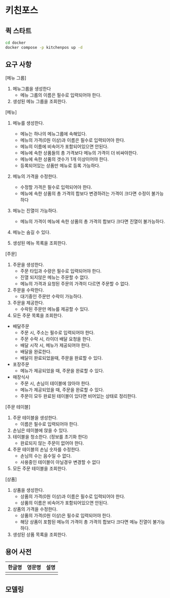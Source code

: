 # 키친포스

## 퀵 스타트

```sh
cd docker
docker compose -p kitchenpos up -d
```

## 요구 사항
[메뉴 그룹]

1. 메뉴그룹을 생성한다
    - 메뉴 그룹의 이름은 필수로 입력되어야 한다.
2. 생성된 메뉴 그룹을 조회한다.

[메뉴]

1. 메뉴를 생성한다.
    - 메뉴는 하나의 메뉴그룹에 속해있다.
    - 메뉴의 가격(0원 이상)과 이름은 필수로 입력되어야 한다.
    - 메뉴의 이름에 비속어가 포함되어있으면 안된다.
    - 메뉴에 속한 상품들의 총 가격보다 메뉴의 가격이 더 비싸야한다.
    - 메뉴에 속한 상품의 갯수가 1개 이상이어야 한다.
    - 등록되어있는 상품만 메뉴로 등록 가능하다.

2. 메뉴의 가격을 수정한다.
    - 수정할 가격은 필수로 입력되어야 한다.
    - 메뉴에 속한 상품의 총 가격의 합보다 변경하려는 가격이 크다면 수정이 불가능하다

3. 메뉴는 진열이 가능하다.
    - 메뉴의 가격이 메뉴에 속한 상품의 총 가격의 합보다 크다면 진열이 불가능하다.

4. 메뉴는 숨길 수 있다.

5. 생성된 메뉴 목록을 조회한다.

[주문]
1. 주문을 생성한다.
    - 주문 타입과 수량은 필수로 입력되어야 한다.
    - 진열 되지않은 메뉴는 주문할 수 없다.
    - 메뉴의 가격과 요청된 주문의 가격이 다르면 주문할 수 없다.
2. 주문을 수락한다.
    - 대기중인 주문만 수락이 가능하다.
3. 주문을 제공한다.
    - 수락된 주문만 메뉴를 제공할 수 있다.
4. 모든 주문 목록을 조회한다.
- 배달주문
  - 주문 시, 주소는 필수로 입력되어야 한다.
  - 주문 수락 시, 라이더 배달 요청을 한다.
  - 배달 시작 시, 메뉴가 제공되어야 한다.
  - 배달을 완료한다.
  - 배달이 완료되었을때, 주문을 완료할 수 있다.
- 포장주문
  - 메뉴가 제공되었을 때, 주문을 완료할 수 있다.
- 매장식사
  - 주문 시, 손님이 테이블에 앉아야 한다.
  - 메뉴가 제공되었을 때, 주문을 완료할 수 있다.
  - 주문이 모두 완료된 테이블이 있다면 비어있는 상태로 정리한다.

[주문 테이블]

1. 주문 테이블을 생성한다.
    - 이름은 필수로 입력되어야 한다.
2. 손님은 테이블에 앉을 수 있다.
3. 테이블을 청소한다. (정보를 초기화 한다)
    - 완료되지 않는 주문이 없어야 한다.
4. 주문 테이블의 손님 숫자를 수정한다.
    - 손님의 수는 음수일 수 없다.
    - 사용중인 테이블이 아닐경우 변경할 수 없다
5. 모든 주문 테이블을 조회한다.

[상품]

1. 상품을 생성한다.
    - 상품의 가격(0원 이상)과 이름은 필수로 입력되어야 한다.
    - 상품의 이름은 비속어가 포함되어있으면 안된다.
2. 상품의 가격을 수정한다.
    - 상품의 가격(0원 이상)은 필수로 입력되어야 한다.
    - 해당 상품이 포함된 메뉴의 가격이 총 가격의 합보다 크다면 메뉴 진열이 불가능하다.
3. 생성된 상품 목록을 조회한다.


## 용어 사전

| 한글명 | 영문명 | 설명 |
| --- | --- | --- |
|  |  |  |

## 모델링
